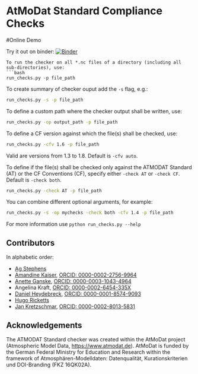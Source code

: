 # AtMoDat Standard Compliance Checks


#Online Demo



Try it out on binder: [![Binder](https://mybinder.org/badge_logo.svg)](https://mybinder.org/v2/gh/AtMoDat/atmodat_data_checker/HEAD?filepath=notebooks)




```
To run the checker on all *.nc files of a directory (including all sub-directories), use:
```bash
run_checks.py -p file_path
```
To create summary of checker ouput add the ````-s```` flag, e.g.:
```bash
run_checks.py -s -p file_path
```
To define a custom path where the checker output shall be written, use:
```bash
run_checks.py -op output_path -p file_path
```
To define a CF version against which the file(s) shall be checked, use:
```bash
run_checks.py -cfv 1.6 -p file_path
```
Valid are versions from 1.3 to 1.8. Default is ````-cfv auto````. 

To define if the file(s) shall be checked only against the ATMODAT Standard (AT) or the CF Conventions (CF), specify either ````-check AT```` or ````-check CF````.
Default is ````-check both````. 
```bash
run_checks.py -check AT -p file_path
```
You can combine different optional arguments, for example:
```bash
run_checks.py -s -op mychecks -check both -cfv 1.4 -p file_path
```


For more information use `python run_checks.py --help`

## Contributors

In alphabetic order:

- [Ag Stephens](https://github.com/agstephens)
- [Amandine Kaiser](https://github.com/am-kaiser), [ORCID: 0000-0002-2756-9964](https://orcid.org/0000-0002-2756-9964)
- [Anette Ganske](https://github.com/anganske), [ORCID: 0000-0003-1043-4964](https://orcid.org/0000-0003-1043-4964)
- Angelina Kraft, [ORCID: 0000-0002-6454-335X](https://orcid.org/0000-0002-6454-335X)
- [Daniel Heydebreck](https://github.com/neumannd), [ORCID: 0000-0001-8574-9093](https://orcid.org/0000-0001-8574-9093)
- [Hugo Ricketts](https://github.com/gapintheclouds)
- [Jan Kretzschmar](https://github.com/jkretz), [ORCID: 0000-0002-8013-5831](http://orcid.org/0000-0002-8013-5831)


## Acknowledgements

The ATMODAT Standard checker was created within the AtMoDat project (Atmospheric Model Data, <https://www.atmodat.de>). AtMoDat is funded by the German Federal Ministry for Education and Research within the framework of Atmosphären-Modelldaten: Datenqualität, Kurationskriterien und DOI-Branding (FKZ 16QK02A).
